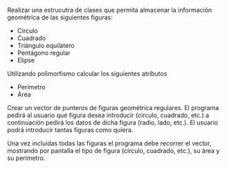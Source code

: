 Realizar una estrucutra de clases que permita almacenar la información geométrica de las siguientes figuras:
  - Círculo
  - Cuadrado
  - Triángulo equilatero
  - Pentágono regular
  - Elipse

Utilizando polimorfismo calcular los siguientes atributos
  - Perímetro
  - Área


Crear un vector de punteros de figuras geométrica regulares. El programa pedirá al usuario qué figura desea introducir (circulo, cuadrado, etc.) a continuación pedirá los datos de dicha figura (radio, lado, etc.). El usuario podrá introducir tantas figuras como quiera.


Una vez incluidas todas las figuras el programa debe recorrer el vector, mostrando por pantalla el tipo de figura (círculo, cuadrado, etc.), su área y su perímetro.